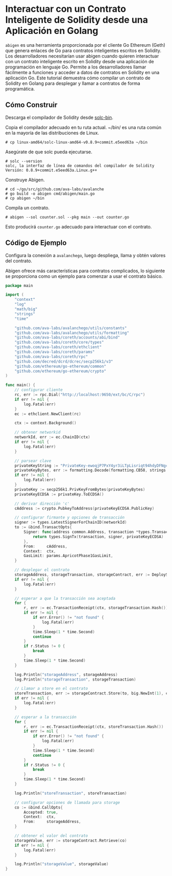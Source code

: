 # Interactuar con un Contrato Inteligente de Solidity desde una Aplicación en Golang

`abigen` es una herramienta proporcionada por el cliente Go Ethereum (Geth) que genera enlaces de Go para contratos inteligentes escritos en Solidity. Los desarrolladores necesitarían usar abigen cuando quieren interactuar con un contrato inteligente escrito en Solidity desde una aplicación de programación en lenguaje Go. Permite a los desarrolladores llamar fácilmente a funciones y acceder a datos de contratos en Solidity en una aplicación Go. Este tutorial demuestra cómo compilar un contrato de Solidity en Golang para desplegar y llamar a contratos de forma programática.

## Cómo Construir

Descarga el compilador de Solidity desde [solc-bin](https://github.com/ethereum/solc-bin).

Copia el compilador adecuado en tu ruta actual. ~/bin/ es una ruta común en la mayoría de las distribuciones de Linux.

```shell
# cp linux-amd64/solc-linux-amd64-v0.8.9+commit.e5eed63a ~/bin
```

Asegúrate de que solc pueda ejecutarse.

```shell
# solc --version
solc, la interfaz de línea de comandos del compilador de Solidity
Versión: 0.8.9+commit.e5eed63a.Linux.g++
```

Construye Abigen.

```shell
# cd ~/go/src/github.com/ava-labs/avalanche
# go build -o abigen cmd/abigen/main.go
# cp abigen ~/bin
```

Compila un contrato.

```shell
# abigen --sol counter.sol --pkg main --out counter.go
```

Esto producirá `counter.go` adecuado para interactuar con el contrato.

## Código de Ejemplo

Configura la conexión a `avalanchego`, luego despliega, llama y obtén valores del contrato.

Abigen ofrece más características para contratos complicados, lo siguiente se proporciona como un ejemplo para comenzar a usar el contrato básico.

```go
package main

import (
	"context"
	"log"
	"math/big"
	"strings"
	"time"

	"github.com/ava-labs/avalanchego/utils/constants"
	"github.com/ava-labs/avalanchego/utils/formatting"
	"github.com/ava-labs/coreth/accounts/abi/bind"
	"github.com/ava-labs/coreth/core/types"
	"github.com/ava-labs/coreth/ethclient"
	"github.com/ava-labs/coreth/params"
	"github.com/ava-labs/coreth/rpc"
	"github.com/decred/dcrd/dcrec/secp256k1/v3"
	"github.com/ethereum/go-ethereum/common"
	"github.com/ethereum/go-ethereum/crypto"
)

func main() {
	// configurar cliente
	rc, err := rpc.Dial("http://localhost:9650/ext/bc/C/rpc")
	if err != nil {
		log.Fatal(err)
	}
	ec := ethclient.NewClient(rc)

	ctx := context.Background()

	// obtener networkid
	networkId, err := ec.ChainID(ctx)
	if err != nil {
		log.Fatal(err)
	}

	// parsear clave
	privateKeyString := "PrivateKey-ewoqjP7PxY4yr3iLTpLisriqt94hdyDFNgchSxGGztUrTXtNN"
	privateKeyBytes, err := formatting.Decode(formatting.CB58, strings.TrimPrefix(privateKeyString, constants.SecretKeyPrefix))
	if err != nil {
		log.Fatal(err)
	}
	privateKey := secp256k1.PrivKeyFromBytes(privateKeyBytes)
	privateKeyECDSA := privateKey.ToECDSA()

	// derivar dirección 'c'
	cAddress := crypto.PubkeyToAddress(privateKeyECDSA.PublicKey)

	// configurar firmante y opciones de transacción
	signer := types.LatestSignerForChainID(networkId)
	to := &bind.TransactOpts{
		Signer: func(address common.Address, transaction *types.Transaction) (*types.Transaction, error) {
			return types.SignTx(transaction, signer, privateKeyECDSA)
		},
		From:     cAddress,
		Context:  ctx,
		GasLimit: params.ApricotPhase1GasLimit,
	}

	// desplegar el contrato
	storageAddress, storageTransaction, storageContract, err := DeployStorage(to, ec)
	if err != nil {
		log.Fatal(err)
	}

	// esperar a que la transacción sea aceptada
	for {
		r, err := ec.TransactionReceipt(ctx, storageTransaction.Hash())
		if err != nil {
			if err.Error() != "not found" {
				log.Fatal(err)
			}
			time.Sleep(1 * time.Second)
			continue
		}
		if r.Status != 0 {
			break
		}
		time.Sleep(1 * time.Second)
	}

	log.Println("storageAddress", storageAddress)
	log.Println("storageTransaction", storageTransaction)

	// Llamar a store en el contrato
	storeTransaction, err := storageContract.Store(to, big.NewInt(1), common.BytesToAddress([]byte("addr1")))
	if err != nil {
		log.Fatal(err)
	}

	// esperar a la transacción
	for {
		r, err := ec.TransactionReceipt(ctx, storeTransaction.Hash())
		if err != nil {
			if err.Error() != "not found" {
				log.Fatal(err)
			}
			time.Sleep(1 * time.Second)
			continue
		}
		if r.Status != 0 {
			break
		}
		time.Sleep(1 * time.Second)
	}

	log.Println("storeTransaction", storeTransaction)

	// configurar opciones de llamada para storage
	co := &bind.CallOpts{
		Accepted: true,
		Context:  ctx,
		From:     storageAddress,
	}

	// obtener el valor del contrato
	storageValue, err := storageContract.Retrieve(co)
	if err != nil {
		log.Fatal(err)
	}

	log.Println("storageValue", storageValue)
}
```
